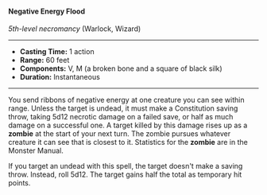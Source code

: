 #### Negative Energy Flood
*5th-level necromancy* (Warlock, Wizard)
___
- **Casting Time:** 1 action
- **Range:** 60 feet
- **Components:** V, M (a broken bone and a square of black silk)
- **Duration:** Instantaneous
---
You send ribbons of negative energy at one creature you can see within range. Unless the target is undead, it must make a Constitution saving throw, taking 5d12 necrotic damage on a failed save, or half as much damage on a successful one. A target killed by this damage rises up as a **zombie** at the start of your next turn. The zombie pursues whatever creature it can see that is closest to it. Statistics for the **zombie** are in the Monster Manual.

If you target an undead with this spell, the target doesn't make a saving throw. Instead, roll 5d12. The target gains half the total as temporary hit points.